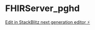 # FHIRServer_pghd

[Edit in StackBlitz next generation editor ⚡️](https://stackblitz.com/~/github.com/prabathjayatissa/FHIRServer_pghd)
